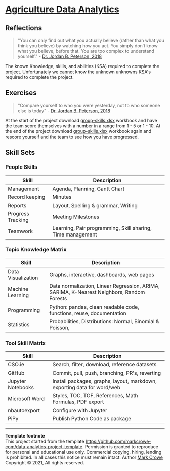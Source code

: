 # [Agriculture Data Analytics](./../../../)

## Reflections

> "You can only find out what you actually believe (rather than what you think you believe) by watching how you act. You simply don’t know what you believe, before that. You are too complex to understand yourself." - [Dr. Jordan B. Peterson, 2018](https://www.jordanbpeterson.com/12-rules-for-life/)

The known Knowledge, skills, and abilities (KSA) required to complete the project. Unfortunately we cannot know the unknown unknowns KSA's required to complete the project.  

## Exercises

> "Compare yourself to who you were yesterday, not to who someone else is today" - [Dr. Jordan B. Peterson, 2018](https://www.jordanbpeterson.com/12-rules-for-life/)

At the start of the project download [group-skills.xlsx](./../artifacts/group-skills.xlsx) workbook and have the team score themselves with a number in a range from 1 - 5 or 1 - 10. At the end of the project download [group-skills.xlsx](./../artifacts/group-skills.xlsx) workbook again and rescore yourself and the team to see how you have progressed.  

## Skill Sets

### People Skills

Skill|Description
-|-
Management | Agenda, Planning,  Gantt Chart | &nbsp;
Record keeping | Minutes | &nbsp;
Reports | Layout, Spelling & grammar, Writing | &nbsp;
Progress Tracking | Meeting Milestones | &nbsp;
Teamwork | Learning, Pair programming, Skill sharing, Time management | &nbsp;

### Topic Knowledge Matrix

Skill|Description
-|-
Data Visualization | Graphs, interactive, dashboards, web pages  | &nbsp;
Machine Learning | Data normalization, Linear Regression, ARIMA, SARIMA, K-Nearest Neighbors, Random Forests  | &nbsp;
Programming | Python: pandas, clean readable code, functions, reuse, documentation | &nbsp;
Statistics | Probabilities, Distributions: Normal, Binomial & Poisson,  | &nbsp;

### Tool Skill Matrix

Skill|Description
-|-
CSO.ie| Search, filter, download, reference datasets | &nbsp;
GitHub | Commit, pull, push, branching, PR's, reverting | &nbsp;
Jupyter Notebooks | Install packages, graphs, layout, markdown, exporting data for word/web | &nbsp;
Microsoft Word | Styles, TOC, TOF, References, Math Formulas, PDF export | &nbsp;
nbautoexport | Configure with Jupyter | &nbsp;
PiPy | Publish Python Code as package | &nbsp;

---
**Template footnote**  
This project started from the template <https://github.com/markcrowe-com/data-analytics-project-template>. Permission is granted to reproduce for personal and educational use only. Commercial copying, hiring, lending is prohibited. In all cases this notice must remain intact. Author [Mark Crowe](https://github.com/markcrowe-com/) Copyright &copy; 2021, All rights reserved.